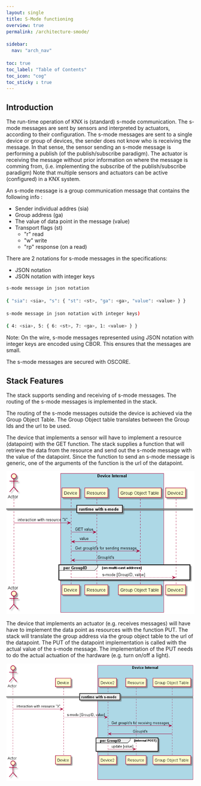 ```yaml
---
layout: single
title: S-Mode functioning
overview: true
permalink: /architecture-smode/

sidebar:
  nav: "arch_nav"

toc: true
toc_label: "Table of Contents"
toc_icon: "cog"
toc_sticky : true
---
```

## Introduction

The run-time operation of KNX is (standard) s-mode communication.
The s-mode messages are sent by sensors and interpreted by actuators, according to their configuration.
The s-mode messages are sent to a single device or group of devices, the sender does not know who is receiving the message.
In that sense, the sensor sending an s-mode message is performing a publish (of the publish/subscribe paradigm).
The actuator is receiving the message without prior information on where the message is comming from, (i.e. implementing the subscribe of the publish/subscribe paradigm)
Note that multiple sensors and actuators can be active (configured) in a KNX system.

An s-mode message is a group communication message that contains the following info :

- Sender individual addres (sia)
- Group address (ga)
- The value of data point in the message (value)
- Transport flags (st)
  - "r" read
  - "w" write
  - "rp" response (on a read)

There are 2 notations for s-mode messages in the specifications:

- JSON notation
- JSON notation with integer keys

```bash
s-mode message in json notation

{ "sia": <sia>, "s": { "st": <st>, "ga": <ga>, "value": <value> } }

s-mode message in json notation with integer keys)

{ 4: <sia>, 5: { 6: <st>, 7: <ga>, 1: <value> } }

```

Note: On the wire, s-mode messages represented using JSON notation with integer keys are encoded using CBOR. This ensures that the messages are small.

The s-mode messages are secured with OSCORE.

## Stack Features

The stack supports sending and receiving of s-mode messages.
The routing of the s-mode messages is implemented in the stack.

The routing of the s-mode messages outside the device is achieved via the Group Object Table.
The Group Object table translates between the Group Ids and the url to be used.

The device that implements a sensor will have to implement a resource (datapoint) with the GET function.
The stack supplies a function that will retrieve the data from the resource and send out the s-mode message with the value of the datapoint.
Since the function to send an s-mode message is generic, one of the arguments of the function is the url of the datapoint.

![s-mode send](https://github.com/KNX-IOT/KNX-IOT-STACK/raw/master/images/sequence_send_s-mode.png)

The device that implements an actuator (e.g. receives messages) will have have to implement the data point as resources with the function PUT.
The stack will translate the group address via the group object table to the url of the datapoint.
The PUT of the datapoint implementation is called with the actual value of the s-mode message.
The implementation of the PUT needs to do the actual actuation of the hardware (e.g. turn on/off a light).



![s-mode receive](https://github.com/KNX-IOT/KNX-IOT-STACK/raw/master/images/sequence_receive_s-mode.png)

